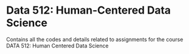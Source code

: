# Data 512: Human-Centered Data Science
Contains all the codes and details related to assignments for the course DATA 512: Human Centered Data Science
